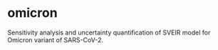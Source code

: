 # omicron
Sensitivity analysis and uncertainty quantification of SVEIR model for Omicron variant of SARS-CoV-2.
